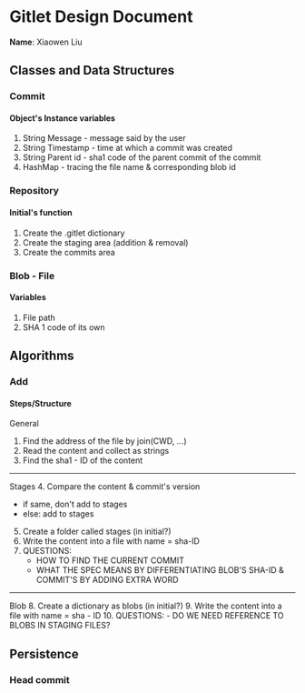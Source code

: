# Gitlet Design Document

**Name**: Xiaowen Liu

## Classes and Data Structures

### Commit

#### Object's Instance variables

1. String Message - message said by the user
2. String Timestamp - time at which a commit was created
3. String Parent id - sha1 code of the parent commit of the commit
4. HashMap - tracing the file name & corresponding blob id

   


### Repository

#### Initial's function

1. Create the .gitlet dictionary
2. Create the staging area (addition & removal)
3. Create the commits area

### Blob - File
#### Variables
1. File path
2. SHA 1 code of its own


## Algorithms
### Add

#### Steps/Structure
General
1. Find the address of the file by join(CWD, ...)
2. Read the content and collect as strings
3. Find the sha1 - ID of the content
----
Stages
4. Compare the content & commit's version
   - if same, don't add to stages
   - else: add to stages
5. Create a folder called stages (in initial?)
6. Write the content into a file with name = sha-ID
7. QUESTIONS:
   - HOW TO FIND THE CURRENT COMMIT
   - WHAT THE SPEC MEANS BY DIFFERENTIATING BLOB'S SHA-ID & COMMIT'S BY ADDING EXTRA WORD
   
----
Blob
8. Create a dictionary as blobs (in initial?)
9. Write the content into a file with name = sha - ID
10. QUESTIONS:
    - DO WE NEED REFERENCE TO BLOBS IN STAGING FILES?





## Persistence

### Head commit

